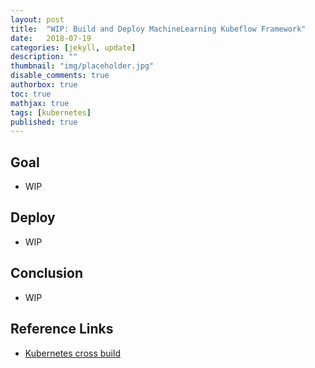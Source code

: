 ```yaml
---
layout: post
title:  "WIP: Build and Deploy MachineLearning Kubeflow Framework"
date:   2018-07-19
categories: [jekyll, update]
description: ""
thumbnail: "img/placeholder.jpg"
disable_comments: true
authorbox: true
toc: true
mathjax: true
tags: [kubernetes]
published: true
---
```


## Goal

- WIP

## Deploy

- WIP

## Conclusion

- WIP

## Reference Links

- [Kubernetes cross build]()

